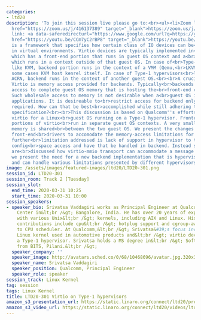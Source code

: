 ```yaml
---
categories:
- ltd20
description: 'To join this session live please go to:<br><ul><li>Zoom link: <a data-saferedirecturl="https://www.google.com/url?q=https://zoom.us/j/416137389&source=gmail&ust=1585401852554000&usg=AFQjCNEvotXYGsD2CoO6t0tJM8Qu-0cNvQ"
  href="https://zoom.us/j/416137389" target="_blank">https://zoom.us/j/416137389</a><br></li><li>YouTube
  link: <a data-saferedirecturl="https://www.google.com/url?q=https://youtu.be/CCm7yC2rBP8&source=gmail&ust=1585401852554000&usg=AFQjCNFp_x1uyGDxV94OjPicADxi7bEKNQ"
  href="https://youtu.be/CCm7yC2rBP8" target="_blank">https://youtu.be/CCm7yC2rBP8</a><br><br><br></li></ul>Description:<br><br>Virtio
  is a framework that specifies how certain class of IO devices can be<br>accessed
  in virtual environments. Virtio devices are typically implemented in<br>software,
  which has a front-end portion that runs in guest OS context and a<br>backend portion
  which runs in a context outside of that guest OS. In case of<br>Type-2 hypervisor
  like KVM, backend portion runs in the context of a VMM (Qemu,<br>LKVM etc) or in
  some cases KVM host kenrel itself. In case of Type-1 hypervisors<br>like Xen or
  ACRN, backend runs in the context of another guest OS.<br><br>A crucial aspect of
  Virtio is memory access provided for backends. Typically<br>backends have read/write
  access to complete guest OS memory that is hosting the<br>front-end counterpart.
  Such wholesale access to memory is not desirable when a<br>guest OS is running security-sensitive
  applications. It is desireable to<br>restrict access for backend only to the regions
  required. How can that be best<br>accomplished while still adhering to the Virtio
  specification?<br><br>This discussion is based on Qualcomm''s efforts to implement
  virtio for a Linux<br>guest OS running on a Type-1 hypervisor. Frontend and backend
  portions of virtio<br>run in separate guest OS contexts. A very small portion of
  memory is shared<br>between the two guest OS. We present the changes done to virtio
  front-end<br>drivers to accomodate the memory-access limitations for backends. A
  further<br>limitation addressed is lack of support in hypervisor to trap virtio
  config<br>space access and have that be handled in backend. Instead suitable changes
  are<br>discussed how virtio-mmio transport can accommodate a message passing mechanism.<br>Finally
  we present the need for a new backend implementation that is hypervisor<br>agnostic
  and can handle various limitations presented by different hypervisors.'
image: /assets/images/featured-images/ltd20/LTD20-301.png
session_id: LTD20-301
session_room: Track 2 [Tuesday]
session_slot:
  end_time: 2020-03-31 10:25
  start_time: 2020-03-31 10:00
session_speakers:
- speaker_bio: Srivatsa Vaddagiri works as Principal Engineer at Qualcomm Innovation
    Center in&lt;br /&gt; Bangalore, India. He has over 20 years of experience working
    with various Unix&lt;br /&gt; kernels, including AIX and Linux. His Linux kernel
    contributions include cpu&lt;br /&gt; hotplug support and cgroup-aware extensions
    to CPU scheduler. At Qualcomm,&lt;br /&gt; Srivatsa&#39;s focus includes improving
    Linux kernel used in automotive products and&lt;br /&gt; virtio development on
    a Type-1 hypervisor. Srivatsa holds a MS degree in&lt;br /&gt; Software systems
    from BITS, Pilani.&lt;br /&gt;
  speaker_company: ''
  speaker_image: http://avatars.sched.co/0/68/10468696/avatar.jpg.320x320px.jpg?288
  speaker_name: Srivatsa Vaddagiri
  speaker_position: Qualcomm, Principal Engineer
  speaker_role: speaker
session_track: Linux Kernel
tag: session
tags: Linux Kernel
title: LTD20-301 Virtio on Type-1 hypervisors
amazon_s3_presentation_url: https://static.linaro.org/connect/ltd20/presentations/LTD20-301-0.pdf
amazon_s3_video_url: https://static.linaro.org/connect/ltd20/videos/ltd20-301.mp4
---
```

